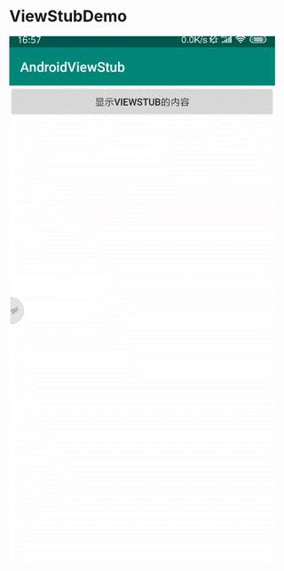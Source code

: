 # ViewStubDemo


![](https://github.com/MichealShenS/ViewStubDemo/blob/master/TIM%E5%9B%BE%E7%89%8720190927165902.gif)

